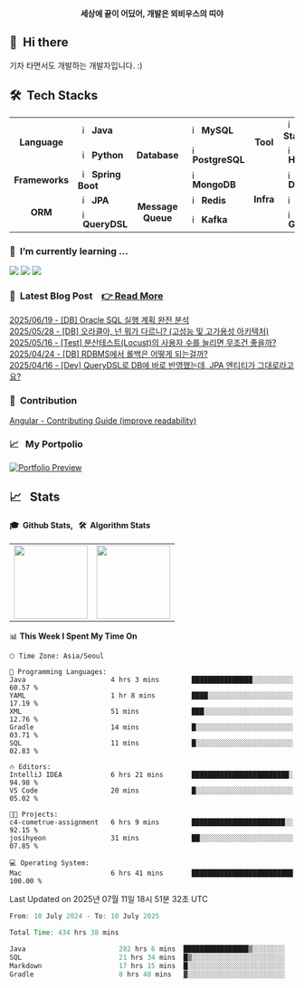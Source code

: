 <div align="center">
	<b>세상에 끝이 어딨어, 개발은 뫼비우스의 띠야</b>
</div>


## 👋 &nbsp;Hi there
기차 타면서도 개발하는 개발자입니다. :)<br/>

## 🛠️&nbsp; Tech Stacks

<table>
  <tr>
    <td rowspan="2" align="center"><b>Language</b></td>
    <td><img src="https://staging.svgrepo.com/show/184143/java.svg" width="16px" alt="_icon" />&nbsp;&nbsp;<b>Java</b></td>
    <td rowspan="3" align="center"><b>Database</b></td>
    <td><img src="https://encrypted-tbn0.gstatic.com/images?q=tbn:ANd9GcRlt-eR5tE_V3E6Idxl8mia5JV9gO1de6f86A&s" width="16px" alt="_icon" />&nbsp;&nbsp;<b>MySQL</b></td>
    <td rowspan="2" align="center"><b>Tool</b></td>
    <td><img src="https://cdn.jsdelivr.net/gh/devicons/devicon/icons/elasticsearch/elasticsearch-original.svg" width="16px" alt="_icon" />&nbsp;&nbsp;<b>ELK Stack</b></td>
  </tr>
  <tr>
    <td><img src="https://img.icons8.com/?size=96&id=13441&format=png" width="16px" alt="_icon" />&nbsp;&nbsp;<b>Python</b></td>
    <td><img src="https://cdn.jsdelivr.net/gh/devicons/devicon/icons/postgresql/postgresql-original.svg" width="16px" alt="_icon" />&nbsp;&nbsp;<b>PostgreSQL</b></td>
    <td><img src="https://cdn.jsdelivr.net/gh/devicons/devicon/icons/hadoop/hadoop-original.svg"
     width="16px" alt="_icon" />&nbsp;&nbsp;<b>Hadoop</b></td>
  </tr>
  <tr>
    <td rowspan="1" align="center"><b>Frameworks</b></td>
    <td><img src="https://user-images.githubusercontent.com/112257466/209075280-78be8487-7d6a-485c-92a8-d6677f0caab9.png" width="16px" alt="_icon" />&nbsp;&nbsp;<b>Spring Boot</b></td>
    <td><img src="https://www.svgrepo.com/show/331488/mongodb.svg" width="16px" alt="_icon" />&nbsp;&nbsp;<b>MongoDB</b></td>
    <td rowspan="3" align="center"><b>Infra</td>
    <td><img src="https://www.svgrepo.com/show/452192/docker.svg" width="16px" alt="_icon" />&nbsp;&nbsp;<b>Docker</b></td>
  </tr>
  <tr>
    <td rowspan="2" align="center"><b>ORM</b></td>
    <td><img src="https://user-images.githubusercontent.com/112257466/209076523-777fe02a-455f-48a0-a4b1-aeb9fff17b10.png" width="16px" alt="_icon" />&nbsp;&nbsp;<b>JPA</b></td>
    <td rowspan="2" align="center"><b>Message Queue</b></td>
    <td><img src="https://www.svgrepo.com/show/439288/redis.svg" width="16px" alt="_icon" />&nbsp;&nbsp;<b>Redis</b>
    <td><img src="https://www.svgrepo.com/show/373924/nginx.svg" width="16px" alt="_icon" />&nbsp;&nbsp;<b>Nginx</b></td>
    
  </tr>
  <tr>
    <td><img src="https://github.com/GDSC-Team-J/ADDI-ML/assets/112257466/dff863c4-fb90-4747-a621-bdbd2c44a0be" width="16px" alt="_icon" />&nbsp;&nbsp;<b>QueryDSL</b></td>
    <td><img src="https://encrypted-tbn0.gstatic.com/images?q=tbn:ANd9GcRWjXADv-XcMBeVYbxROMcVPc0l9SGQr5KSPw&s" width="16px" alt="_icon" />&nbsp;&nbsp;<b>Kafka</b></td>
    <td><img src="https://www.svgrepo.com/show/353829/grafana.svg" width="16px" alt="_icon" />&nbsp;&nbsp;<b>Grafana</b></td>
  </tr>
</table> 


### 🌱 &nbsp;I’m currently learning ...
<p align="left">
  <!-- <img src="https://img.shields.io/badge/Elastic_Stack-005571?style=flat-square&logo=elasticstack&logoColor=white"/></a> -->
  <!-- <img src="https://img.shields.io/badge/Docker-2496ED?style=flat-square&logo=Docker&logoColor=white"/></a>  -->
  <!-- <img src="https://img.shields.io/badge/Kafka-231F20?style=flat-square&logo=apachekafka&logoColor=white"/></a> -->
  <!-- <img src="https://img.shields.io/badge/Grafana-F46800?style=flat-square&logo=Grafana&logoColor=white"/></a> -->
  <img src="https://img.shields.io/badge/Spring-6DB33F?style=flat-square&logo=Spring&logoColor=white"/>
  <img src="https://img.shields.io/badge/MySQL-4479A1?style=flat-square&logo=mysql&logoColor=white"/>
<!--   <img src="https://img.shields.io/badge/Apache_Jmeter-D22128?style=flat-square&logo=apachejmeter&logoColor=white"/> -->
  <img src="https://img.shields.io/badge/Locust-00FF00?style=flat-square&logo=locust&logoColor=white"/>
</p>


<!-- ### 🔭 &nbsp;I’m currently working on ... -->
### 📌 &nbsp;Latest Blog Post &nbsp;&nbsp; [👉 Read More](https://velog.io/@plate0113/posts)
[2025/06/19 - [DB] Oracle SQL 실행 계획 완전 분석](https://velog.io/@plate0113/%EC%98%A4%EB%9D%BC%ED%81%B4-%EC%BF%BC%EB%A6%AC-%EC%8B%A4%ED%96%89-%EA%B3%84%ED%9A%8D-%EB%B6%84%EC%84%9D%ED%95%98%EB%8A%94-%EB%B0%A9%EB%B2%95)</br>
[2025/05/28 - [DB] 오라클아, 넌 뭐가 다르니? (고성능 및 고가용성 아키텍처)](https://velog.io/@plate0113/DB-%EC%98%A4%EB%9D%BC%ED%81%B4%EC%95%84-%EB%84%8C-%EB%AD%90%EA%B0%80-%EB%8B%A4%EB%A5%B4%EB%8B%88-%EA%B3%A0%EC%84%B1%EB%8A%A5-%EB%B0%8F-%EA%B3%A0%EA%B0%80%EC%9A%A9%EC%84%B1-%EC%95%84%ED%82%A4%ED%85%8D%EC%B2%98)</br>
[2025/05/16 - [Test] 분산테스트(Locust)의 사용자 수를 늘리면 무조건 좋을까?](https://velog.io/@plate0113/Test-%EB%B6%84%EC%82%B0%ED%85%8C%EC%8A%A4%ED%8A%B8Locust%EC%9D%98-%EC%82%AC%EC%9A%A9%EC%9E%90-%EC%88%98%EB%A5%BC-%EB%8A%98%EB%A6%AC%EB%A9%B4-%EB%AC%B4%EC%A1%B0%EA%B1%B4-%EC%A2%8B%EC%9D%84%EA%B9%8C)</br>
[2025/04/24 - [DB] RDBMS에서 롤백은 어떻게 되는걸까?](https://velog.io/@plate0113/DB-MySQL-%ED%8A%B8%EB%9E%9C%EC%9E%AD%EC%85%98-%EA%B2%A9%EB%A6%AC-%EC%88%98%EC%A4%80-%EC%B4%9D%EC%A0%95%EB%A6%AC)</br>
[2025/04/16 - [Dev] QueryDSL로 DB에 바로 반영했는데, JPA 엔티티가 그대로라고요?](https://velog.io/@plate0113/JPA-DB-%EC%A7%81%EC%A0%91-%EC%97%85%EB%8D%B0%EC%9D%B4%ED%8A%B8-%EC%9D%B4%ED%9B%84-%EC%98%81%EC%86%8D%EC%84%B1-%EC%BB%A8%ED%85%8D%EC%8A%A4%ED%8A%B8-%EB%8F%99%EA%B8%B0%ED%99%94-%EC%A0%84%EB%9E%B5-%EC%B2%98%EB%A6%AC-%EB%B0%A9%EB%B2%95)</br>

### 🤝 &nbsp;Contribution
[Angular - Contributing Guide (improve readability)](https://github.com/angular/angular/pull/56974)
</br>

### 📈 &nbsp; My Portpolio
[![Portfolio Preview](https://img.shields.io/badge/View_Portfolio-Click_Here-green?style=for-the-badge&logo=google-drive&logoColor=white)](https://drive.google.com/file/d/1h7AVURLXXNbUvPlhQojUhxrpOBdrssrA/view)
</br>

## 📈 &nbsp; Stats
#### 🎓 &nbsp;Github Stats, &nbsp; 🛠️ &nbsp;Algorithm Stats
<!--[![Hits](https://hits.seeyoufarm.com/api/count/incr/badge.svg?url=https%3A%2F%2Fgithub.com%2Fsihyunjojo%2Fhit-counter&count_bg=%2379C83D&title_bg=%23555555&icon=github.svg&icon_color=%23E7E7E7&title=hits&edge_flat=false)](https://hits.seeyoufarm.com)-->
<!--[![wakatime](https://wakatime.com/badge/user/01180168-8b97-40a8-a406-568eefd227b1.svg)](https://wakatime.com/@01180168-8b97-40a8-a406-568eefd227b1)-->
<table>
  <tr>
    <td>
      <img src="https://github-readme-stats.vercel.app/api?username=sihyunjojo&&show_icons=true&theme=tokyonight&rank_icon=percentile&locale=kr" height="130" />
    </td>
<!--     <td>
    	<img src="https://github-readme-stats.vercel.app/api/top-langs/?username=sihyunjojo&layout=compact&theme=tokyonight&hide=Jupyter%20Notebook,CSS,PUG,Batchfile,shell" style="margin-left: 10px; vertical-align:top" height=130 />
    </td> -->
    <td>
      <a href="https://solved.ac/plate0113">
        <img src="http://mazassumnida.wtf/api/v2/generate_badge?boj=plate0113" height="130" />
      </a>
    </td>
  </tr>
</table>

<!--
#### 🎓 Github Stats
<p align="left">
    <a>
        <img src="https://github-readme-stats.vercel.app/api?username=sihyunjojo&&show_icons=true&theme=tokyonight&rank_icon=percentile&\locale=kr" style="margin-left: 10px; vertical-align:top" height=130 />
    </a>
    <a>
    	<img src="https://github-readme-stats.vercel.app/api/top-langs/?username=sihyunjojo&layout=compact&theme=tokyonight&hide=Jupyter%20Notebook,CSS,PUG,Batchfile,shell" style="margin-left: 10px; vertical-align:top" height=130 />
    </a>
</p>

#### 🛠️ Algorithm Stats
<p align="left">
    <a href="https://solved.ac/plate0113">
    	<img src="http://mazassumnida.wtf/api/v2/generate_badge?boj=plate0113" style="margin-left: 1px; vertical-align:top" height=130 />
    </a>
    <a href="https://solved.ac/plate0113">
        <img src="http://mazandi.herokuapp.com/api?handle=plate0113&theme=cold" style="margin-left: 1px; vertical-align:top" height=130 />
    </a> 
    <!-- cold, dark, warm 
</p> 
-->

<!--START_SECTION:waka-->
📊 **This Week I Spent My Time On** 

```text
🕑︎ Time Zone: Asia/Seoul

💬 Programming Languages: 
Java                     4 hrs 3 mins        ███████████████░░░░░░░░░░   60.57 % 
YAML                     1 hr 8 mins         ████░░░░░░░░░░░░░░░░░░░░░   17.19 % 
XML                      51 mins             ███░░░░░░░░░░░░░░░░░░░░░░   12.76 % 
Gradle                   14 mins             █░░░░░░░░░░░░░░░░░░░░░░░░   03.71 % 
SQL                      11 mins             █░░░░░░░░░░░░░░░░░░░░░░░░   02.83 % 

🔥 Editors: 
IntelliJ IDEA            6 hrs 21 mins       ████████████████████████░   94.98 % 
VS Code                  20 mins             █░░░░░░░░░░░░░░░░░░░░░░░░   05.02 % 

🐱‍💻 Projects: 
c4-cometrue-assignment   6 hrs 9 mins        ███████████████████████░░   92.15 % 
josihyeon                31 mins             ██░░░░░░░░░░░░░░░░░░░░░░░   07.85 % 

💻 Operating System: 
Mac                      6 hrs 41 mins       █████████████████████████   100.00 % 
```


 Last Updated on 2025년 07월 11일 18시 51분 32초 UTC
<!--END_SECTION:waka-->

<!--START_SECTION:wakasimple-->

```java
From: 10 July 2024 - To: 10 July 2025

Total Time: 434 hrs 38 mins

Java                       282 hrs 6 mins  ████████████████▒░░░░░░░░   64.86 %
SQL                        21 hrs 34 mins  █▒░░░░░░░░░░░░░░░░░░░░░░░   04.96 %
Markdown                   17 hrs 15 mins  █░░░░░░░░░░░░░░░░░░░░░░░░   03.97 %
Gradle                     8 hrs 48 mins   ▓░░░░░░░░░░░░░░░░░░░░░░░░   02.03 %
```

<!--END_SECTION:wakasimple-->


<!--
Here are some ideas to get you started:
- 👯 I’m looking to collaborate on ...
- 🤔 I’m looking for help with ...
- 💬 Ask me about ...
- 📫 How to reach me: ...
- 😄 Pronouns: ...
- ⚡ Fun fact: ...
-->

<!--
##### 🐧 gitanimals
<a href="https://github.com/devxb/gitanimals">
<img
  src="https://render.gitanimals.org/farms/sihyunjojo"
  width="600"
  height="300"
/>
</a>
-->
<!-- ### 🙂 &nbsp;Portfolio 
[Notion Portfolio(fix...)](https://99sihyun.notion.site/Junior-Backend-Developer-b41971c29c8446eaab5e99c78b3795bc?pvs=4) -->
